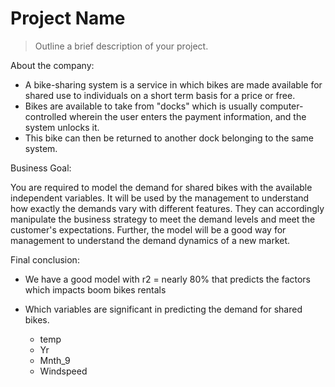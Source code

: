 # Project Name
> Outline a brief description of your project.


About the company:

- A bike-sharing system is a service in which bikes are made available for shared use to individuals on a short term basis for a price or free.
- Bikes are available to take from "docks" which is usually computer-controlled wherein the user enters the payment information, and the system unlocks it.
- This bike can then be returned to another dock belonging to the same system.

Business Goal:

You are required to model the demand for shared bikes with the available independent variables. 
It will be used by the management to understand how exactly the demands vary with different features. 
They can accordingly manipulate the business strategy to meet the demand levels and meet the customer's expectations. 
Further, the model will be a good way for management to understand the demand dynamics of a new market.

Final conclusion:

- We have a good model with r2 = nearly 80% that predicts the factors which impacts boom bikes rentals 

- Which variables are significant in predicting the demand for shared bikes.
  - temp
  - Yr
  - Mnth_9
  - Windspeed


